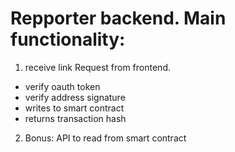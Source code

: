 # Repporter backend. Main functionality:
1. receive link Request from frontend.
  - verify oauth token
  - verify address signature
  - writes to smart contract
  - returns transaction hash
2. Bonus: API to read from smart contract

